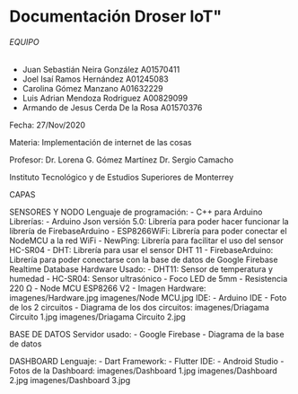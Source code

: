 # Documentación Droser IoT"
###### EQUIPO
- Juan Sebastián Neira González		A01570411
- Joel Isaí Ramos Hernández		A01245083
- Carolina Gómez Manzano			A01632229
- Luis Adrian Mendoza Rodriguez		A00829099
- Armando de Jesus Cerda De la Rosa 	A01570376

 
Fecha: 27/Nov/2020
 
Materia: Implementación de internet de las cosas

Profesor:
Dr. Lorena G. Gómez Martínez
Dr. Sergio Camacho



Instituto Tecnológico y de Estudios Superiores de Monterrey



CAPAS 

SENSORES Y NODO
	Lenguaje de programación:
   		- C++ para Arduino  
	Librerías:
    		- Arduino Json versión 5.0: Librería para poder hacer funcionar la librería de FirebaseArduino
    		- ESP8266WiFi: Librería para poder conectar el NodeMCU a la red WiFi
    		- NewPing: Librería para facilitar el uso del sensor HC-SR04
    		- DHT: Librería para usar el sensor DHT 11
   		- FirebaseArduino: Librería para poder conectarse con la base de datos de Google Firebase Realtime Database
  	Hardware Usado:
    		- DHT11: Sensor de temperatura y humedad
    		- HC-SR04: Sensor ultrasónico
    		- Foco LED de 5mm
    		- Resistencia 220 Ω
    		- Node MCU ESP8266 V2
		- Imagen Hardware:
			imagenes/Hardware.jpg
			imagenes/Node MCU.jpg
	IDE:
	  	- Arduino IDE
	  	- Foto de los 2 circuitos
	  	- Diagrama de los dos circuitos:
			imagenes/Driagama Circuito 1.jpg
			imagenes/Driagama Circuito 2.jpg

BASE DE DATOS
	Servidor usado:
		- Google Firebase
		- Diagrama de la base de datos
    
DASHBOARD
	Lenguaje:
		- Dart
	Framework:
		- Flutter
	IDE: 
    		- Android Studio
	  	- Fotos de la Dashboard:
	  		imagenes/Dashboard 1.jpg
			imagenes/Dashboard 2.jpg
			imagenes/Dashboard 3.jpg



